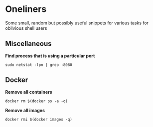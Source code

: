# Oneliners 

Some small, random but possibly useful snippets for various tasks for oblivious shell users

## Miscellaneous

**Find process that is using a particular port**

    sudo netstat -lpn | grep :8080

## Docker 

**Remove all containers**

    docker rm $(docker ps -a -q)
    
**Remove all images**

    docker rmi $(docker images -q)

